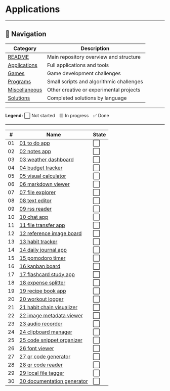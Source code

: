 # Applications

---

## 🧭 Navigation

| Category | Description |
| -------- | ----------- |
| [README](/README.md) | Main repository overview and structure |
| [Applications](../applications/INDEX.md) | Full applications and tools |
| [Games](../games/INDEX.md) | Game development challenges |
| [Programs](../programs/INDEX.md) | Small scripts and algorithmic challenges |
| [Miscellaneous](../miscellaneous/INDEX.md) | Other creative or experimental projects |
| [Solutions](../../solutions/INDEX.md) | Completed solutions by language |

---

**Legend:**
⬜ Not started 🟨 In progress ✅ Done

---


| #   | Name                                | State |
| --- | ----------------------------------- | ----- |
| 01 | [01 to do app](/challenges/applications/details/01-to-do-app.md) | ⬜ |
| 02 | [02 notes app](/challenges/applications/details/02-notes-app.md) | ⬜ |
| 03 | [03 weather dashboard](/challenges/applications/details/03-weather-dashboard.md) | ⬜ |
| 04 | [04 budget tracker](/challenges/applications/details/04-budget-tracker.md) | ⬜ |
| 05 | [05 visual calculator](/challenges/applications/details/05-visual-calculator.md) | ⬜ |
| 06 | [06 markdown viewer](/challenges/applications/details/06-markdown-viewer.md) | ⬜ |
| 07 | [07 file explorer](/challenges/applications/details/07-file-explorer.md) | ⬜ |
| 08 | [08 text editor](/challenges/applications/details/08-text-editor.md) | ⬜ |
| 09 | [09 rss reader](/challenges/applications/details/09-rss-reader.md) | ⬜ |
| 10 | [10 chat app](/challenges/applications/details/10-chat-app.md) | ⬜ |
| 11 | [11 file transfer app](/challenges/applications/details/11-file-transfer-app.md) | ⬜ |
| 12 | [12 reference image board](/challenges/applications/details/12-reference-image-board.md) | ⬜ |
| 13 | [13 habit tracker](/challenges/applications/details/13-habit-tracker.md) | ⬜ |
| 14 | [14 daily journal app](/challenges/applications/details/14-daily-journal-app.md) | ⬜ |
| 15 | [15 pomodoro timer](/challenges/applications/details/15-pomodoro-timer.md) | ⬜ |
| 16 | [16 kanban board](/challenges/applications/details/16-kanban-board.md) | ⬜ |
| 17 | [17 flashcard study app](/challenges/applications/details/17-flashcard-study-app.md) | ⬜ |
| 18 | [18 expense splitter](/challenges/applications/details/18-expense-splitter.md) | ⬜ |
| 19 | [19 recipe book app](/challenges/applications/details/19-recipe-book-app.md) | ⬜ |
| 20 | [20 workout logger](/challenges/applications/details/20-workout-logger.md) | ⬜ |
| 21 | [21 habit chain visualizer](/challenges/applications/details/21-habit-chain-visualizer.md) | ⬜ |
| 22 | [22 image metadata viewer](/challenges/applications/details/22-image-metadata-viewer.md) | ⬜ |
| 23 | [23 audio recorder](/challenges/applications/details/23-audio-recorder.md) | ⬜ |
| 24 | [24 clipboard manager](/challenges/applications/details/24-clipboard-manager.md) | ⬜ |
| 25 | [25 code snippet organizer](/challenges/applications/details/25-code-snippet-organizer.md) | ⬜ |
| 26 | [26 font viewer](/challenges/applications/details/26-font-viewer.md) | ⬜ |
| 27 | [27 qr code generator](/challenges/applications/details/27-qr-code-generator.md) | ⬜ |
| 28 | [28 qr code reader](/challenges/applications/details/28-qr-code-reader.md) | ⬜ |
| 29 | [29 local file tagger](/challenges/applications/details/29-local-file-tagger.md) | ⬜ |
| 30 | [30 documentation generator](/challenges/applications/details/30-documentation-generator.md) | ⬜ |

